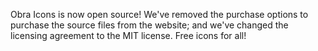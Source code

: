<script context="module" lang="ts">
    import type { BlogFrontmatter } from '$lib/blog/types'

    export const metadata: BlogFrontmatter = {
        title: 'We are now fully open source',
        date: '2025-05-24',
        tags: ['package']
    }
</script>

Obra Icons is now open source! We've removed the purchase options to purchase the source files from the website; and
we've changed the licensing agreement to the MIT license. Free icons for all!

